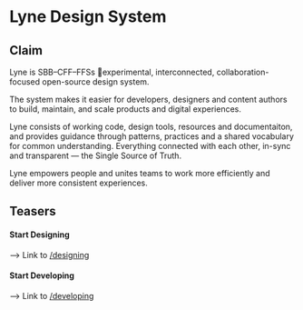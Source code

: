 # Lyne Design System

## Claim

Lyne is SBB–CFF–FFSs <span class="tag is-info expanded">🧪experimental</span>, interconnected, collaboration-focused open-source design system.

The system makes it easier for developers, designers and content authors to build, maintain, and scale products and digital experiences.

Lyne consists of working code, design tools, resources and documentaiton, and provides guidance through patterns, practices and a shared vocabulary for common understanding. Everything connected with each other, in-sync and transparent — the Single Source of Truth.

Lyne empowers people and unites teams to work more efficiently and deliver more consistent experiences.

## Teasers

#### Start Designing
--> Link to [/designing](https://lyne-documentation.netlify.app/designing/)

#### Start Developing
--> Link to [/developing](https://lyne-documentation.netlify.app/developing/)
